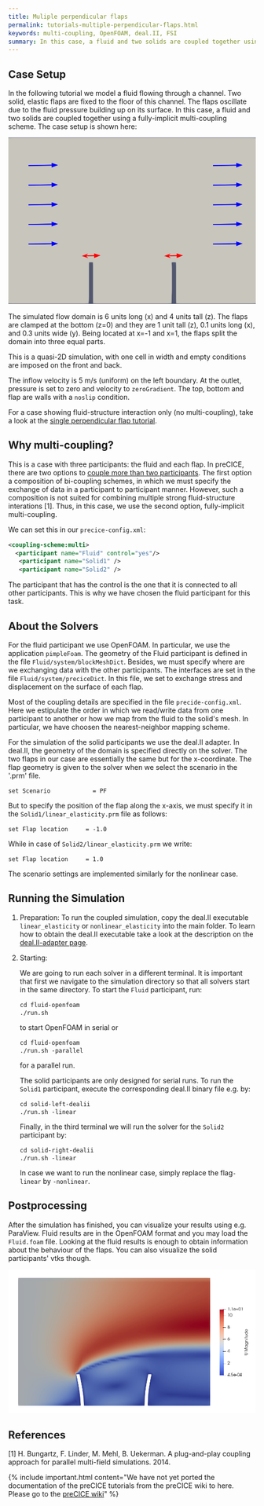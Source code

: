 ```yaml
---
title: Muliple perpendicular flaps
permalink: tutorials-multiple-perpendicular-flaps.html
keywords: multi-coupling, OpenFOAM, deal.II, FSI
summary: In this case, a fluid and two solids are coupled together using a fully-implicit multi-coupling scheme.
---
```


## Case Setup

In the following tutorial we model a fluid flowing through a channel. Two solid, elastic flaps are fixed to the floor of this channel. The flaps oscillate due to the fluid pressure building up on its surface. In this case, a fluid and two solids are coupled together using a fully-implicit multi-coupling scheme. The case setup is shown here:

![](images/setup_twoflaps.png)

The simulated flow domain is 6 units long (x) and 4 units tall (z). The flaps are clamped at the bottom (z=0) and they are 1 unit tall (z), 0.1 units long (x), and 0.3 units wide (y). Being located at x=-1 and x=1, the flaps split the domain into three equal parts. 

This is a quasi-2D simulation, with one cell in width and empty conditions are imposed on the front and back. 

The inflow velocity is 5 m/s (uniform) on the left boundary.
At the outlet, pressure is set to zero and velocity to `zeroGradient`.
The top, bottom and flap are walls with a `noslip` condition. 

For a case showing fluid-structure interaction only (no multi-coupling), take a look at the [single perpendicular flap tutorial](tutorials-perpendicular-flap.html).

## Why multi-coupling?

This is a case with three participants: the fluid and each flap. In preCICE, there are two options to [couple more than two participants](configuration-coupling-multi.html). The first option a composition of bi-coupling schemes, in which we must specify the exchange of data in a participant to participant manner. However, such a composition is not suited for combining multiple strong fluid-structure interations [1]. Thus, in this case, we use the second option, fully-implicit multi-coupling. 

We can set this in our `precice-config.xml`:

```xml
<coupling-scheme:multi>
  <participant name="Fluid" control="yes"/>
   <participant name="Solid1" />
   <participant name="Solid2" />
```

The participant that has the control is the one that it is connected to all other participants. This is why we have chosen the fluid participant for this task.

## About the Solvers

For the fluid participant we use OpenFOAM. In particular, we use the application `pimpleFoam`. The geometry of the Fluid participant is defined in the file `Fluid/system/blockMeshDict`. Besides, we must specify where are we exchanging data with the other participants. The interfaces are set in the file `Fluid/system/preciceDict`. In this file, we set to exchange stress and displacement on the surface of each flap. 

Most of the coupling details are specified in the file `precide-config.xml`. Here we estipulate the order in which we read/write data from one participant to another or how we map from the fluid to the solid's mesh. In particular, we have choosen the nearest-neighbor mapping scheme. 

For the simulation of the solid participants we use the deal.II adapter. In deal.II, the geometry of the domain is specified directly on the solver. The two flaps in our case are essentially the same but for the x-coordinate. The flap geometry is given to the solver when we select the scenario in the '.prm' file. 

   ```
   set Scenario            = PF
   ```
But to specify the position of the flap along the x-axis, we must specify it in the `Solid1/linear_elasticity.prm` file as follows:

   ```
   set Flap location     = -1.0
   ```
While in case of `Solid2/linear_elasticity.prm` we write:

   ```
   set Flap location     = 1.0
   ```
The scenario settings are implemented similarly for the nonlinear case. 

## Running the Simulation
1. Preparation:
   To run the coupled simulation, copy the deal.II executable `linear_elasticity` or `nonlinear_elasticity` into the main folder. To learn how to obtain the deal.II executable take a look at the description on the  [deal.II-adapter page](adapter-dealii-overview.html).
2. Starting:

   We are going to run each solver in a different terminal. It is important that first we navigate to the simulation directory so that all solvers start in the same directory. 
   To start the `Fluid` participant, run:
   ```
   cd fluid-openfoam
   ./run.sh
   ```
   to start OpenFOAM in serial or
   ```
   cd fluid-openfoam
   ./run.sh -parallel
   ```
   for a parallel run. 

   The solid participants are only designed for serial runs. To run the `Solid1` participant, execute the corresponding deal.II binary file e.g. by:
   ```
   cd solid-left-dealii
   ./run.sh -linear
   ```
   Finally, in the third terminal we will run the solver for the `Solid2` participant by:
   ```
   cd solid-right-dealii
   ./run.sh -linear
   ```
   In case we want to run the nonlinear case, simply replace the flag`-linear` by `-nonlinear`. 
   
## Postprocessing

After the simulation has finished, you can visualize your results using e.g. ParaView. Fluid results are in the OpenFOAM format and you may load the `Fluid.foam` file. Looking at the fluid results is enough to obtain information about the behaviour of the flaps. You can also visualize the solid participants' vtks though.

![](images/results.png)

## References

[1] H. Bungartz, F. Linder, M. Mehl, B. Uekerman. A plug-and-play coupling approach for parallel multi-field simulations. 2014. 


{% include important.html content="We have not yet ported the documentation of the preCICE tutorials from the preCICE wiki to here. Please go to the [preCICE wiki](https://github.com/precice/precice/wiki#2-getting-started---tutorials)" %}
